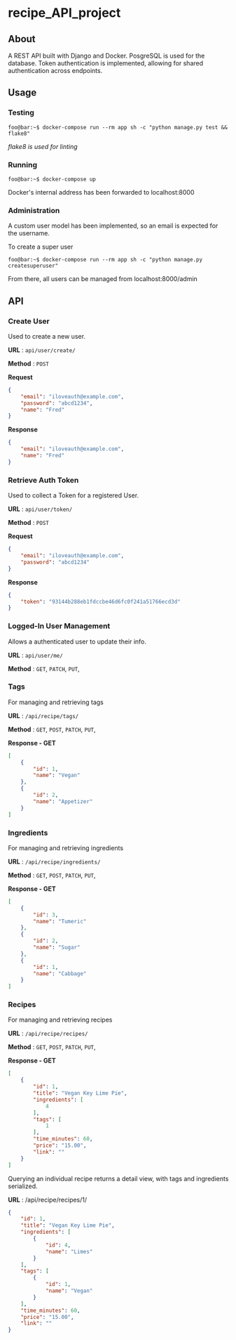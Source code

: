 # recipe_API_project

## About

A REST API built with Django and Docker. PosgreSQL is used for the database.
Token authentication is implemented, allowing for shared authentication
across endpoints.

## Usage

### Testing

```console
foo@bar:~$ docker-compose run --rm app sh -c "python manage.py test && flake8"
```

*flake8 is used for linting*

### Running

```console
foo@bar:~$ docker-compose up
```

Docker's internal address has been forwarded to localhost:8000

### Administration

A custom user model has been implemented, so an email is expected for the username.

To create a super user

```console
foo@bar:~$ docker-compose run --rm app sh -c "python manage.py createsuperuser"
```

From there, all users can be managed from localhost:8000/admin


## API

### Create User

Used to create a new user.

**URL** : `api/user/create/`

**Method** : `POST`

**Request**

```json
{
    "email": "iloveauth@example.com",
    "password": "abcd1234",
    "name": "Fred"
}
```

**Response**

```json
{
    "email": "iloveauth@example.com",
    "name": "Fred"
}
```

### Retrieve Auth Token

Used to collect a Token for a registered User.

**URL** : `api/user/token/`

**Method** : `POST`

**Request**

```json
{
    "email": "iloveauth@example.com",
    "password": "abcd1234"
}
```

**Response**
```json
{
    "token": "93144b288eb1fdccbe46d6fc0f241a51766ecd3d"
}
```

### Logged-In User Management

Allows a authenticated user to update their info.  

**URL** : `api/user/me/`

**Method** : `GET`, `PATCH`, `PUT`,


### Tags

For managing and retrieving tags

**URL** : `/api/recipe/tags/`

**Method** : `GET`, `POST`, `PATCH`, `PUT`,

**Response - GET**
```json
[
    {
        "id": 1,
        "name": "Vegan"
    },
    {
        "id": 2,
        "name": "Appetizer"
    }
]
```

### Ingredients

For managing and retrieving ingredients

**URL** : `/api/recipe/ingredients/`

**Method** : `GET`, `POST`, `PATCH`, `PUT`,

**Response - GET**
```json
[
    {
        "id": 3,
        "name": "Tumeric"
    },
    {
        "id": 2,
        "name": "Sugar"
    },
    {
        "id": 1,
        "name": "Cabbage"
    }
]
```

### Recipes

For managing and retrieving recipes

**URL** : `/api/recipe/recipes/`

**Method** : `GET`, `POST`, `PATCH`, `PUT`,

**Response - GET**
```json
[
    {
        "id": 1,
        "title": "Vegan Key Lime Pie",
        "ingredients": [
            4
        ],
        "tags": [
            1
        ],
        "time_minutes": 60,
        "price": "15.00",
        "link": ""
    }
]
```

Querying an individual recipe returns a detail view, with tags and ingredients serialized.

**URL** : /api/recipe/recipes/1/

```json
{
    "id": 1,
    "title": "Vegan Key Lime Pie",
    "ingredients": [
        {
            "id": 4,
            "name": "Limes"
        }
    ],
    "tags": [
        {
            "id": 1,
            "name": "Vegan"
        }
    ],
    "time_minutes": 60,
    "price": "15.00",
    "link": ""
}
```
